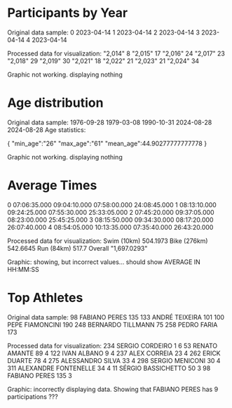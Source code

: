# Participants by Year
Original data sample:
0	2023-04-14
1	2023-04-14
2	2023-04-14
3	2023-04-14
4	2023-04-14

Processed data for visualization:
"2,014"	8
"2,015"	17
"2,016"	24
"2,017"	23
"2,018"	29
"2,019"	30
"2,021"	18
"2,022"	21
"2,023"	21
"2,024"	34

Graphic not working. displaying nothing

# Age distribution
Original data sample:
1976-09-28
1979-03-08
1990-10-31
2024-08-28
2024-08-28
Age statistics:

{
"min_age":"26"
"max_age":"61"
"mean_age":44.90277777777778
}

Graphic not working. displaying nothing

# Average Times
0	07:06:35.000	09:04:10.000	07:58:00.000	24:08:45.000
1	08:13:10.000	09:24:25.000	07:55:30.000	25:33:05.000
2	07:45:20.000	09:37:05.000	08:23:00.000	25:45:25.000
3	08:15:50.000	09:34:30.000	08:17:20.000	26:07:40.000
4	08:54:05.000	10:13:35.000	07:35:40.000	26:43:20.000

Processed data for visualization:
Swim (10km)	504.1973
Bike (276km)	542.6645
Run (84km)	517.7
Overall	"1,697.0293"

Graphic: showing, but incorrect values... should show AVERAGE IN HH:MM:SS

# Top Athletes
Original data sample:
98	FABIANO PERES	135
133	ANDRÉ TEIXEIRA	101
100	PEPE FIAMONCINI	190
248	BERNARDO TILLMANN	75
258	PEDRO FARIA	173

Processed data for visualization:
234	SERGIO CORDEIRO	1	6
53	RENATO AMANTE	89	4
122	IVAN ALBANO	9	4
237	ALEX CORREIA	23	4
262	ERICK DUARTE	78	4
275	ALESSANDRO SILVA	33	4
298	SERGIO MENICONI	30	4
311	ALEXANDRE FONTENELLE	34	4
11	SÉRGIO BASSICHETTO	50	3
98	FABIANO PERES	135	3

Graphic: incorrectly displaying data. Showing that FABIANO PERES has 9 participations ???

